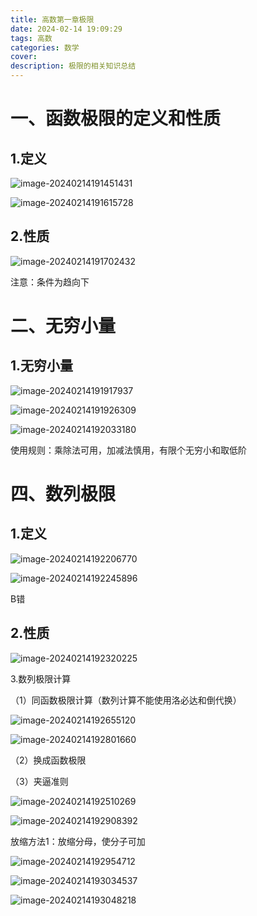 ```yaml
---
title: 高数第一章极限
date: 2024-02-14 19:09:29
tags: 高数
categories: 数学
cover:
description: 极限的相关知识总结
---
```


# 一、函数极限的定义和性质

## 1.定义

![image-20240214191451431](image-20240214191451431.png)

![image-20240214191615728](/image-20240214191615728.png)

## 2.性质

![image-20240214191702432](/image-20240214191702432.png)

注意：条件为趋向下

# 二、无穷小量

## 1.无穷小量

![image-20240214191917937](image-20240214191917937.png)

![image-20240214191926309](image-20240214191926309.png)

![image-20240214192033180](/image-20240214192033180.png)

使用规则：乘除法可用，加减法慎用，有限个无穷小和取低阶





# 四、数列极限

## 1.定义

![image-20240214192206770](/image-20240214192206770.png)

![image-20240214192245896](image-20240214192245896.png)

B错

## 2.性质

![image-20240214192320225](image-20240214192320225.png)

3.数列极限计算

（1）同函数极限计算（数列计算不能使用洛必达和倒代换）

![image-20240214192655120](/image-20240214192655120.png)

![image-20240214192801660](image-20240214192801660.png)

（2）换成函数极限

（3）夹逼准则

![image-20240214192510269](image-20240214192510269.png)

![image-20240214192908392](image-20240214192908392.png)

放缩方法1：放缩分母，使分子可加

![image-20240214192954712](image-20240214192954712.png)

![image-20240214193034537](image-20240214193034537.png)

![image-20240214193048218](image-20240214193048218.png)
